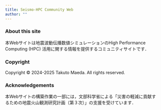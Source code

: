 ```yaml
---
title: Seismo-HPC Community Web
author: ""
---
```


### About this site

本Webサイトは地震波動伝播数値シミュレーションのHigh Performance Computing (HPC) 活用に関する情報を提供するコミュニティサイトです．


### Copyright

Copyright &copy; 2024-2025 Takuto Maeda. All rights reserved.


### Acknowledgements
本Webサイトの構築作業の一部には，文部科学省による「災害の軽減に貢献するための地震火山観測研究計画（第３次）」の支援を受けています．
